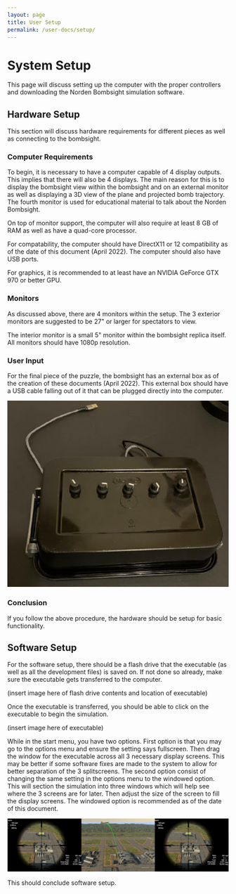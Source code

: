 ```yaml
---
layout: page
title: User Setup
permalink: /user-docs/setup/
---
```


# System Setup

This page will discuss setting up the computer with the proper controllers and downloading the Norden Bombsight simulation software.

## Hardware Setup

This section will discuss hardware requirements for different pieces as well as connecting to the bombsight. 

### Computer Requirements

To begin, it is necessary to have a computer capable of 4 display outputs. This implies that there will also be 4 displays. The main reason for this is to display the bombsight view within the bombsight and on an external monitor as well as displaying a 3D view of the plane and projected bomb trajectory. The fourth monitor is used for educational material to talk about the Norden Bombsight.

On top of monitor support, the computer will also require at least 8 GB of RAM as well as have a quad-core processor. 

For compatability, the computer should have DirectX11 or 12 compatibility as of the date of this document (April 2022). The computer should also have USB ports.

For graphics, it is recommended to at least have an NVIDIA GeForce GTX 970 or better GPU. 

### Monitors

As discussed above, there are 4 monitors within the setup. The 3 exterior monitors are suggested to be 27" or larger for spectators to view. 

The interior monitor is a small 5" monitor within the bombsight replica itself. All monitors should have 1080p resolution. 

### User Input

For the final piece of the puzzle, the bombsight has an external box as of the creation of these documents (April 2022). This external box should have a USB cable falling out of it that can be plugged directly into the computer. 

![User Input Box](./input-box.png)

### Conclusion 

If you follow the above procedure, the hardware should be setup for basic functionality. 

## Software Setup

For the software setup, there should be a flash drive that the executable (as well as all the development files) is saved on. If not done so already, make sure the executable gets transferred to the computer. 

(insert image here of flash drive contents and location of executable)

Once the executable is transferred, you should be able to click on the executable to begin the simulation. 

(insert image here of executable)

While in the start menu, you have two options. First option is that you may go to the options menu and ensure the setting says fullscreen. Then drag the window for the executable across all 3 necessary display screens. This may be better if some software fixes are made to the system to allow for better separation of the 3 splitscreens. The second option consist of changing the same setting in the options menu to the windowed option. This will section the simulation into three windows which will help see where the 3 screens are for later. Then adjust the size of the screen to fill the display screens. The windowed option is recommended as of the date of this document.

![Executable on 3 Screens](./3-screen-executable.PNG)

This should conclude software setup. 



